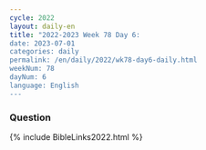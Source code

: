 ```yaml
---
cycle: 2022
layout: daily-en
title: "2022-2023 Week 78 Day 6: 
date: 2023-07-01
categories: daily
permalink: /en/daily/2022/wk78-day6-daily.html
weekNum: 78
dayNum: 6
language: English
---
```


### Question     

{% include BibleLinks2022.html %} 
